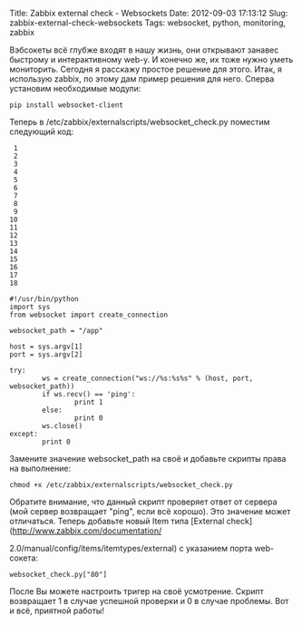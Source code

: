 Title: Zabbix external check - Websockets
Date: 2012-09-03 17:13:12
Slug: zabbix-external-check-websockets
Tags: websocket, python, monitoring, zabbix

Вэбсокеты всё глубже входят в нашу жизнь, они открывают занавес быстрому и
интерактивному web-у. И конечно же, их тоже нужно уметь мониторить. Сегодня я
расскажу простое решение для этого. Итак, я использую zabbix, по этому дам
пример решения для него. Сперва установим необходимые модули:

    
    pip install websocket-client
    

Теперь в /etc/zabbix/externalscripts/websocket_check.py поместим следующий
код:

    
     1
     2
     3
     4
     5
     6
     7
     8
     9
    10
    11
    12
    13
    14
    15
    16
    17
    18
    
    #!/usr/bin/python
    import sys
    from websocket import create_connection
    
    websocket_path = "/app"
    
    host = sys.argv[1]
    port = sys.argv[2]
    
    try:
            ws = create_connection("ws://%s:%s%s" % (host, port, websocket_path))
            if ws.recv() == 'ping':
                    print 1
            else:
                    print 0
            ws.close()
    except:
            print 0
    

Замените значение websocket_path на своё и добавьте скрипты права на
выполнение:

    
    chmod +x /etc/zabbix/externalscripts/websocket_check.py
    

Обратите внимание, что данный скрипт проверяет ответ от сервера (мой сервер
возвращает "ping", если всё хорошо). Это значение может отличаться. Теперь
добавьте новый Item типа [External check](http://www.zabbix.com/documentation/

2.0/manual/config/items/itemtypes/external) с указанием порта web-сокета:

    
    websocket_check.py["80"]
    

После Вы можете настроить тригер на своё усмотрение. Скрипт возвращает 1 в
случае успешной проверки и 0 в случае проблемы. Вот и всё, приятной работы!

